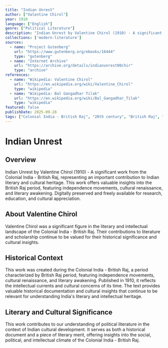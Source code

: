 ```yaml
---
title: "Indian Unrest"
author: ["Valentine Chirol"]
year: 1910
language: ["English"]
genre: ["Political Literature"]
description: "Indian Unrest by Valentine Chirol (1910) - A significant work from the Colonial India - British Raj, representing an important contribution to Indian literary and cultural heritage. This work offers valuable insights into the British Raj period, featuring independence movements, cultural renaissance, and literary awakening."
collections: ['modern-literature']
sources:
  - name: "Project Gutenberg"
    url: "https://www.gutenberg.org/ebooks/16444"
    type: "gutenberg"
  - name: "Internet Archive"
    url: "https://archive.org/details/indianunrest00chir"
    type: "archive"
references:
  - name: "Wikipedia: Valentine Chirol"
    url: "https://en.wikipedia.org/wiki/Valentine_Chirol"
    type: "wikipedia"
  - name: "Wikipedia: Bal Gangadhar Tilak"
    url: "https://en.wikipedia.org/wiki/Bal_Gangadhar_Tilak"
    type: "wikipedia"
featured: false
publishDate: 2025-09-28
tags: ["Colonial India - British Raj", "20th century", "British Raj", "independence movement", "cultural renaissance", "nationalism", "literary revival", "Indian literature", "digital heritage", "public domain", "classical texts", "Politics", "Social Issues"]
---
```


# Indian Unrest

## Overview

Indian Unrest by Valentine Chirol (1910) - A significant work from the Colonial India - British Raj, representing an important contribution to Indian literary and cultural heritage. This work offers valuable insights into the British Raj period, featuring independence movements, cultural renaissance, and literary awakening. Digitally preserved and freely available for research, education, and cultural appreciation.

## About Valentine Chirol

Valentine Chirol was a significant figure in the literary and intellectual landscape of the Colonial India - British Raj. Their contributions to literature and scholarship continue to be valued for their historical significance and cultural insights.

## Historical Context

This work was created during the Colonial India - British Raj, a period characterized by British Raj period, featuring independence movements, cultural renaissance, and literary awakening. Published in 1910, it reflects the intellectual currents and cultural concerns of its time. The text provides valuable historical documentation and cultural insights that continue to be relevant for understanding India's literary and intellectual heritage.

## Literary and Cultural Significance

This work contributes to our understanding of political literature in the context of Indian cultural development. It serves as both a historical document and a piece of literary merit, offering insights into the social, political, and intellectual climate of the Colonial India - British Raj.

